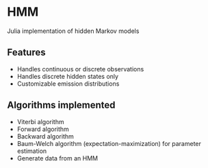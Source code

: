 # HMM
Julia implementation of hidden Markov models

## Features
- Handles continuous or discrete observations
- Handles discrete hidden states only
- Customizable emission distributions

## Algorithms implemented
- Viterbi algorithm
- Forward algorithm
- Backward algorithm
- Baum-Welch algorithm (expectation-maximization) for parameter estimation
- Generate data from an HMM


